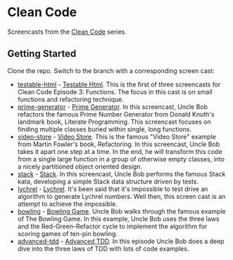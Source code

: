 # Clean Code

Screencasts from the [Clean Code](https://cleancoders.com/) series.

## Getting Started

Clone the repo. Switch to the branch with a corresponding screen cast:

* [testable-html](https://github.com/klisiewicz/clean-code/tree/testable-html) - [Testable Html](https://cleancoders.com/video-details/clean-code-episode-3-sc-1-testable-html). This is the first of three screencasts for Clean Code Episode 3: Functions. The focus in this cast is on small functions and refactoring technique.
* [prime-generator](https://github.com/klisiewicz/clean-code/tree/prime-generator) - [Prime Generator](https://cleancoders.com/video-details/clean-code-episode-3-sc-2-prime). In this screencast, Uncle Bob refactors the famous Prime Number Generator from Donald Knuth's landmark book, Literate Programming. This screencast focuses on finding multiple classes buried within single, long functions.
* [video-store](https://github.com/klisiewicz/clean-code/tree/video-store) - [Video Store](https://cleancoders.com/video-details/clean-code-episode-3-sc-3-videostore). This is the famous "Video Store" example from Martin Fowler's book, Refactoring. In this screencast, Uncle Bob takes it apart one step at a time. In the end, he will transform this code from a single large function in a group of otherwise empty classes, into a nicely partitioned object oriented design.
* [stack](https://github.com/klisiewicz/clean-code/tree/stack) - [Stack](https://cleancoders.com/video-details/clean-code-episode-4-sc-1-stack). In this screencast, Uncle Bob performs the famous Stack kata, developing a simple Stack data structure driven by tests.
* [lychrel](https://github.com/klisiewicz/clean-code/tree/lychrel) - [Lychrel](https://cleancoders.com/video-details/clean-code-episode-5-sc-1-lychrel). It's been said that it's impossible to test drive an algorithm to generate Lychrel numbers. Well then, this screen cast is an attempt to achieve the impossible.
* [bowling](https://github.com/klisiewicz/clean-code/tree/bowling) - [Bowling Game](https://cleancoders.com/video-details/clean-code-episode-6-p2). Uncle Bob walks through the famous example of The Bowling Game. In this example, Uncle Bob uses the three laws and the Red-Green-Refactor cycle to implement the algorithm for scoring games of ten-pin bowling.
* [advanced-tdd](https://github.com/klisiewicz/clean-code/tree/advanced-tdd) - [Advanced TDD](https://cleancoders.com/episode/clean-code-episode-19-p1). In this episode Uncle Bob does a deep dive into the three laws of TDD with lots of code examples.

